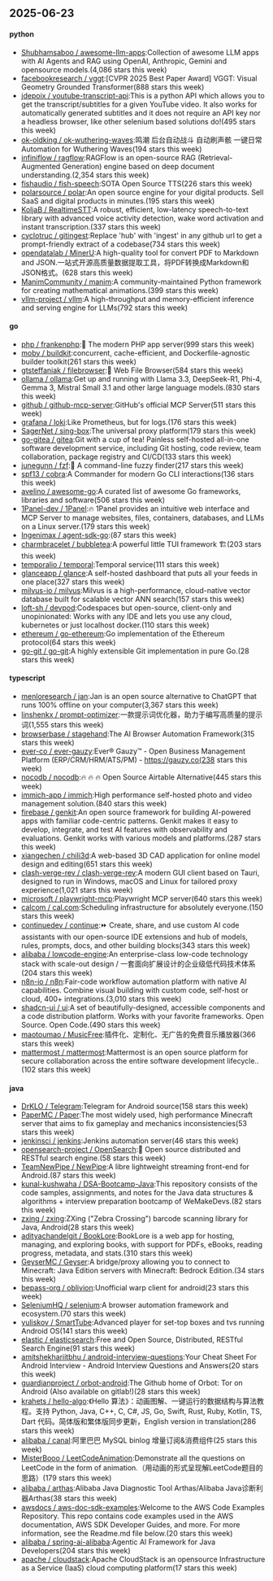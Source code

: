 ## 2025-06-23

#### python
* [Shubhamsaboo / awesome-llm-apps](https://github.com/Shubhamsaboo/awesome-llm-apps):Collection of awesome LLM apps with AI Agents and RAG using OpenAI, Anthropic, Gemini and opensource models.(4,086 stars this week)
* [facebookresearch / vggt](https://github.com/facebookresearch/vggt):[CVPR 2025 Best Paper Award] VGGT: Visual Geometry Grounded Transformer(888 stars this week)
* [jdepoix / youtube-transcript-api](https://github.com/jdepoix/youtube-transcript-api):This is a python API which allows you to get the transcript/subtitles for a given YouTube video. It also works for automatically generated subtitles and it does not require an API key nor a headless browser, like other selenium based solutions do!(495 stars this week)
* [ok-oldking / ok-wuthering-waves](https://github.com/ok-oldking/ok-wuthering-waves):鸣潮 后台自动战斗 自动刷声骸 一键日常 Automation for Wuthering Waves(194 stars this week)
* [infiniflow / ragflow](https://github.com/infiniflow/ragflow):RAGFlow is an open-source RAG (Retrieval-Augmented Generation) engine based on deep document understanding.(2,354 stars this week)
* [fishaudio / fish-speech](https://github.com/fishaudio/fish-speech):SOTA Open Source TTS(226 stars this week)
* [polarsource / polar](https://github.com/polarsource/polar):An open source engine for your digital products. Sell SaaS and digital products in minutes.(195 stars this week)
* [KoljaB / RealtimeSTT](https://github.com/KoljaB/RealtimeSTT):A robust, efficient, low-latency speech-to-text library with advanced voice activity detection, wake word activation and instant transcription.(337 stars this week)
* [cyclotruc / gitingest](https://github.com/cyclotruc/gitingest):Replace 'hub' with 'ingest' in any github url to get a prompt-friendly extract of a codebase(734 stars this week)
* [opendatalab / MinerU](https://github.com/opendatalab/MinerU):A high-quality tool for convert PDF to Markdown and JSON.一站式开源高质量数据提取工具，将PDF转换成Markdown和JSON格式。(628 stars this week)
* [ManimCommunity / manim](https://github.com/ManimCommunity/manim):A community-maintained Python framework for creating mathematical animations.(399 stars this week)
* [vllm-project / vllm](https://github.com/vllm-project/vllm):A high-throughput and memory-efficient inference and serving engine for LLMs(792 stars this week)

#### go
* [php / frankenphp](https://github.com/php/frankenphp):🧟 The modern PHP app server(999 stars this week)
* [moby / buildkit](https://github.com/moby/buildkit):concurrent, cache-efficient, and Dockerfile-agnostic builder toolkit(261 stars this week)
* [gtsteffaniak / filebrowser](https://github.com/gtsteffaniak/filebrowser):📂 Web File Browser(584 stars this week)
* [ollama / ollama](https://github.com/ollama/ollama):Get up and running with Llama 3.3, DeepSeek-R1, Phi-4, Gemma 3, Mistral Small 3.1 and other large language models.(830 stars this week)
* [github / github-mcp-server](https://github.com/github/github-mcp-server):GitHub's official MCP Server(511 stars this week)
* [grafana / loki](https://github.com/grafana/loki):Like Prometheus, but for logs.(176 stars this week)
* [SagerNet / sing-box](https://github.com/SagerNet/sing-box):The universal proxy platform(179 stars this week)
* [go-gitea / gitea](https://github.com/go-gitea/gitea):Git with a cup of tea! Painless self-hosted all-in-one software development service, including Git hosting, code review, team collaboration, package registry and CI/CD(133 stars this week)
* [junegunn / fzf](https://github.com/junegunn/fzf):🌸 A command-line fuzzy finder(217 stars this week)
* [spf13 / cobra](https://github.com/spf13/cobra):A Commander for modern Go CLI interactions(136 stars this week)
* [avelino / awesome-go](https://github.com/avelino/awesome-go):A curated list of awesome Go frameworks, libraries and software(506 stars this week)
* [1Panel-dev / 1Panel](https://github.com/1Panel-dev/1Panel):🔥 1Panel provides an intuitive web interface and MCP Server to manage websites, files, containers, databases, and LLMs on a Linux server.(179 stars this week)
* [Ingenimax / agent-sdk-go](https://github.com/Ingenimax/agent-sdk-go):(87 stars this week)
* [charmbracelet / bubbletea](https://github.com/charmbracelet/bubbletea):A powerful little TUI framework 🏗(203 stars this week)
* [temporalio / temporal](https://github.com/temporalio/temporal):Temporal service(111 stars this week)
* [glanceapp / glance](https://github.com/glanceapp/glance):A self-hosted dashboard that puts all your feeds in one place(327 stars this week)
* [milvus-io / milvus](https://github.com/milvus-io/milvus):Milvus is a high-performance, cloud-native vector database built for scalable vector ANN search(157 stars this week)
* [loft-sh / devpod](https://github.com/loft-sh/devpod):Codespaces but open-source, client-only and unopinionated: Works with any IDE and lets you use any cloud, kubernetes or just localhost docker.(110 stars this week)
* [ethereum / go-ethereum](https://github.com/ethereum/go-ethereum):Go implementation of the Ethereum protocol(64 stars this week)
* [go-git / go-git](https://github.com/go-git/go-git):A highly extensible Git implementation in pure Go.(28 stars this week)

#### typescript
* [menloresearch / jan](https://github.com/menloresearch/jan):Jan is an open source alternative to ChatGPT that runs 100% offline on your computer(3,367 stars this week)
* [linshenkx / prompt-optimizer](https://github.com/linshenkx/prompt-optimizer):一款提示词优化器，助力于编写高质量的提示词(1,555 stars this week)
* [browserbase / stagehand](https://github.com/browserbase/stagehand):The AI Browser Automation Framework(315 stars this week)
* [ever-co / ever-gauzy](https://github.com/ever-co/ever-gauzy):Ever® Gauzy™ - Open Business Management Platform (ERP/CRM/HRM/ATS/PM) - https://gauzy.co(238 stars this week)
* [nocodb / nocodb](https://github.com/nocodb/nocodb):🔥 🔥 🔥 Open Source Airtable Alternative(445 stars this week)
* [immich-app / immich](https://github.com/immich-app/immich):High performance self-hosted photo and video management solution.(840 stars this week)
* [firebase / genkit](https://github.com/firebase/genkit):An open source framework for building AI-powered apps with familiar code-centric patterns. Genkit makes it easy to develop, integrate, and test AI features with observability and evaluations. Genkit works with various models and platforms.(287 stars this week)
* [xiangechen / chili3d](https://github.com/xiangechen/chili3d):A web-based 3D CAD application for online model design and editing(651 stars this week)
* [clash-verge-rev / clash-verge-rev](https://github.com/clash-verge-rev/clash-verge-rev):A modern GUI client based on Tauri, designed to run in Windows, macOS and Linux for tailored proxy experience(1,021 stars this week)
* [microsoft / playwright-mcp](https://github.com/microsoft/playwright-mcp):Playwright MCP server(640 stars this week)
* [calcom / cal.com](https://github.com/calcom/cal.com):Scheduling infrastructure for absolutely everyone.(150 stars this week)
* [continuedev / continue](https://github.com/continuedev/continue):⏩ Create, share, and use custom AI code assistants with our open-source IDE extensions and hub of models, rules, prompts, docs, and other building blocks(343 stars this week)
* [alibaba / lowcode-engine](https://github.com/alibaba/lowcode-engine):An enterprise-class low-code technology stack with scale-out design / 一套面向扩展设计的企业级低代码技术体系(204 stars this week)
* [n8n-io / n8n](https://github.com/n8n-io/n8n):Fair-code workflow automation platform with native AI capabilities. Combine visual building with custom code, self-host or cloud, 400+ integrations.(3,010 stars this week)
* [shadcn-ui / ui](https://github.com/shadcn-ui/ui):A set of beautifully-designed, accessible components and a code distribution platform. Works with your favorite frameworks. Open Source. Open Code.(490 stars this week)
* [maotoumao / MusicFree](https://github.com/maotoumao/MusicFree):插件化、定制化、无广告的免费音乐播放器(366 stars this week)
* [mattermost / mattermost](https://github.com/mattermost/mattermost):Mattermost is an open source platform for secure collaboration across the entire software development lifecycle..(102 stars this week)

#### java
* [DrKLO / Telegram](https://github.com/DrKLO/Telegram):Telegram for Android source(158 stars this week)
* [PaperMC / Paper](https://github.com/PaperMC/Paper):The most widely used, high performance Minecraft server that aims to fix gameplay and mechanics inconsistencies(53 stars this week)
* [jenkinsci / jenkins](https://github.com/jenkinsci/jenkins):Jenkins automation server(46 stars this week)
* [opensearch-project / OpenSearch](https://github.com/opensearch-project/OpenSearch):🔎 Open source distributed and RESTful search engine.(58 stars this week)
* [TeamNewPipe / NewPipe](https://github.com/TeamNewPipe/NewPipe):A libre lightweight streaming front-end for Android.(87 stars this week)
* [kunal-kushwaha / DSA-Bootcamp-Java](https://github.com/kunal-kushwaha/DSA-Bootcamp-Java):This repository consists of the code samples, assignments, and notes for the Java data structures & algorithms + interview preparation bootcamp of WeMakeDevs.(82 stars this week)
* [zxing / zxing](https://github.com/zxing/zxing):ZXing ("Zebra Crossing") barcode scanning library for Java, Android(28 stars this week)
* [adityachandelgit / BookLore](https://github.com/adityachandelgit/BookLore):BookLore is a web app for hosting, managing, and exploring books, with support for PDFs, eBooks, reading progress, metadata, and stats.(310 stars this week)
* [GeyserMC / Geyser](https://github.com/GeyserMC/Geyser):A bridge/proxy allowing you to connect to Minecraft: Java Edition servers with Minecraft: Bedrock Edition.(34 stars this week)
* [bepass-org / oblivion](https://github.com/bepass-org/oblivion):Unofficial warp client for android(23 stars this week)
* [SeleniumHQ / selenium](https://github.com/SeleniumHQ/selenium):A browser automation framework and ecosystem.(70 stars this week)
* [yuliskov / SmartTube](https://github.com/yuliskov/SmartTube):Advanced player for set-top boxes and tvs running Android OS(141 stars this week)
* [elastic / elasticsearch](https://github.com/elastic/elasticsearch):Free and Open Source, Distributed, RESTful Search Engine(91 stars this week)
* [amitshekhariitbhu / android-interview-questions](https://github.com/amitshekhariitbhu/android-interview-questions):Your Cheat Sheet For Android Interview - Android Interview Questions and Answers(20 stars this week)
* [guardianproject / orbot-android](https://github.com/guardianproject/orbot-android):The Github home of Orbot: Tor on Android (Also available on gitlab!)(28 stars this week)
* [krahets / hello-algo](https://github.com/krahets/hello-algo):《Hello 算法》：动画图解、一键运行的数据结构与算法教程。支持 Python, Java, C++, C, C#, JS, Go, Swift, Rust, Ruby, Kotlin, TS, Dart 代码。简体版和繁体版同步更新，English version in translation(286 stars this week)
* [alibaba / canal](https://github.com/alibaba/canal):阿里巴巴 MySQL binlog 增量订阅&消费组件(25 stars this week)
* [MisterBooo / LeetCodeAnimation](https://github.com/MisterBooo/LeetCodeAnimation):Demonstrate all the questions on LeetCode in the form of animation.（用动画的形式呈现解LeetCode题目的思路）(179 stars this week)
* [alibaba / arthas](https://github.com/alibaba/arthas):Alibaba Java Diagnostic Tool Arthas/Alibaba Java诊断利器Arthas(38 stars this week)
* [awsdocs / aws-doc-sdk-examples](https://github.com/awsdocs/aws-doc-sdk-examples):Welcome to the AWS Code Examples Repository. This repo contains code examples used in the AWS documentation, AWS SDK Developer Guides, and more. For more information, see the Readme.md file below.(20 stars this week)
* [alibaba / spring-ai-alibaba](https://github.com/alibaba/spring-ai-alibaba):Agentic AI Framework for Java Developers(204 stars this week)
* [apache / cloudstack](https://github.com/apache/cloudstack):Apache CloudStack is an opensource Infrastructure as a Service (IaaS) cloud computing platform(17 stars this week)
